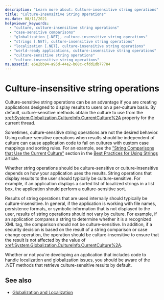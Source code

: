 ```yaml
---
description: "Learn more about: Culture-insensitive string operations"
title: "Culture-Insensitive String Operations"
ms.date: 08/11/2021
helpviewer_keywords:
  - "culture, culture-insensitive string operations"
  - "case-sensitive comparisons"
  - "globalization [.NET], culture-insensitive string operations"
  - "strings [.NET], culture-insensitive string operations"
  - "localization [.NET], culture-insensitive string operations"
  - "world-ready applications, culture-insensitive string operations"
  - "culture-sensitive string operations"
  - "culture-insensitive string operations"
ms.assetid: e6e2bb94-a95d-44e2-b68c-cfdd1db77784
---
```


# Culture-insensitive string operations

Culture-sensitive string operations can be an advantage if you are creating applications designed to display results to users on a per-culture basis. By default, culture-sensitive methods obtain the culture to use from the <xref:System.Globalization.CultureInfo.CurrentCulture%2A> property for the current thread.

Sometimes, culture-sensitive string operations are not the desired behavior. Using culture-sensitive operations when results should be independent of culture can cause application code to fail on cultures with custom case mappings and sorting rules. For an example, see the ["String Comparisons that Use the Current Culture"](../../standard/base-types/best-practices-strings.md#string-comparisons-that-use-the-current-culture) section in the [Best Practices for Using Strings](../../standard/base-types/best-practices-strings.md) article.

Whether string operations should be culture-sensitive or culture-insensitive depends on how your application uses the results. String operations that display results to the user should typically be culture-sensitive. For example, if an application displays a sorted list of localized strings in a list box, the application should perform a culture-sensitive sort.

Results of string operations that are used internally should typically be culture-insensitive. In general, if the application is working with file names, persistence formats, or symbolic information that is not displayed to the user, results of string operations should not vary by culture. For example, if an application compares a string to determine whether it is a recognized XML tag, the comparison should not be culture-sensitive. In addition, if a security decision is based on the result of a string comparison or case change operation, the operation should be culture-insensitive to ensure that the result is not affected by the value of <xref:System.Globalization.CultureInfo.CurrentCulture%2A>.

Whether or not you're developing an application that includes code to handle localization and globalization issues, you should be aware of the .NET methods that retrieve culture-sensitive results by default.

## See also

- [Globalization and Localization](globalization-and-localization.md)
